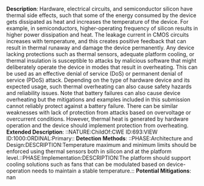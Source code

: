 **Description**: Hardware, electrical circuits, and semiconductor silicon have thermal side effects, such that some of the energy consumed by the device gets dissipated as heat and increases the temperature of the device. For example, in semiconductors, higher-operating frequency of silicon results in higher power dissipation and heat. The leakage current in CMOS circuits increases with temperature, and this creates positive feedback that can result in thermal runaway and damage the device permanently. Any device lacking protections such as thermal sensors, adequate platform cooling, or thermal insulation is susceptible to attacks by malicious software that might deliberately operate the device in modes that result in overheating. This can be used as an effective denial of service (DoS) or permanent denial of service (PDoS) attack. Depending on the type of hardware device and its expected usage, such thermal overheating can also cause safety hazards and reliability issues. Note that battery failures can also cause device overheating but the mitigations and examples included in this submission cannot reliably protect against a battery failure. There can be similar weaknesses with lack of protection from attacks based on overvoltage or overcurrent conditions. However, thermal heat is generated by hardware operation and the device should implement protection from overheating.
**Extended Description**: ::NATURE:ChildOf:CWE ID:693:VIEW ID:1000:ORDINAL:Primary::
**Detection Methods**: ::PHASE:Architecture and Design:DESCRIPTION:Temperature maximum and minimum limits should be enforced using thermal sensors both in silicon and at the platform level.::PHASE:Implementation:DESCRIPTION:The platform should support cooling solutions such as fans that can be modulated based on device-operation needs to maintain a stable temperature.::
**Potential Mitigations**: nan